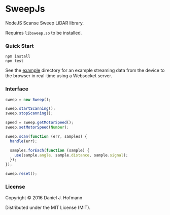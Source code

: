 # SweepJs

NodeJS Scanse Sweep LiDAR library.

Requires `libsweep.so` to be installed.

### Quick Start

    npm install
    npm test

See the [example](example) directory for an example streaming data from the device to the browser in real-time using a Websocket server.

### Interface

```javascript
sweep = new Sweep();

sweep.startScanning();
sweep.stopScanning();

speed = sweep.getMotorSpeed();
sweep.setMotorSpeed(Number);

sweep.scan(function (err, samples) {
  handle(err);

  samples.forEach(function (sample) {
    use(sample.angle, sample.distance, sample.signal);
  });
});

sweep.reset();
```

### License

Copyright © 2016 Daniel J. Hofmann

Distributed under the MIT License (MIT).
